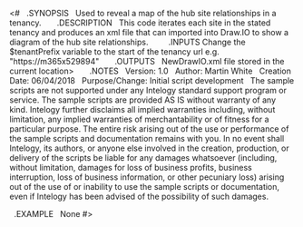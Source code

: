 <#
 	.SYNOPSIS
 	Used to reveal a map of the hub site relationships in a tenancy.
 	 
 	.DESCRIPTION
 	This code iterates each site in the stated tenancy and produces an xml file that can imported into Draw.IO to show a diagram of the hub site relationships.
 	 	 
 	.INPUTS
    Change the $tenantPrefix variable to the start of the tenancy url e.g. "https://m365x529894"
     	 
 	.OUTPUTS
 	NewDrawIO.xml file stored in the current location>
 	 
 	.NOTES
 	Version: 1.0
 	Author: Martin White
 	Creation Date: 06/04/2018
 	Purpose/Change: Initial script development
 	The sample scripts are not supported under any Intelogy standard support program or service. 
    The sample scripts are provided AS IS without warranty of any kind. Intelogy further disclaims all implied warranties including, 
    without limitation, any implied warranties of merchantability or of fitness for a particular purpose. The entire risk arising out 
    of the use or performance of the sample scripts and documentation remains with you. In no event shall Intelogy, its authors, 
    or anyone else involved in the creation, production, or delivery of the scripts be liable for any damages whatsoever (including, 
    without limitation, damages for loss of business profits, business interruption, loss of business information, or other pecuniary loss) 
    arising out of the use of or inability to use the sample scripts or documentation, even if Intelogy has been advised of the possibility 
    of such damages. 

 	.EXAMPLE
 	None
#>
 
 
